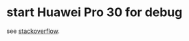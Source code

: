 # start Huawei Pro 30 for debug

see [stackoverflow](https://stackoverflow.com/a/53887437/7362888).
